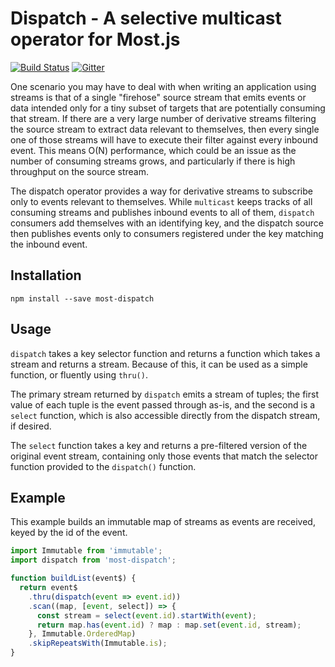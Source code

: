 # Dispatch - A selective multicast operator for Most.js

[![Build Status](https://travis-ci.org/axefrog/most-dispatch.svg?branch=master)](https://travis-ci.org/axefrog/most-dispatch)
[![Gitter](https://badges.gitter.im/Join%20Chat.svg)](https://gitter.im/cujojs/most)

One scenario you may have to deal with when writing an application using streams is that of a single "firehose" source stream that emits events or data intended only for a tiny subset of targets that are potentially consuming that stream. If there are a very large number of derivative streams filtering the source stream to extract data relevant to themselves, then every single one of those streams will have to execute their filter against every inbound event. This means O(N) performance, which could be an issue as the number of consuming streams grows, and particularly if there is high throughput on the source stream. 

The dispatch operator provides a way for derivative streams to subscribe only to events relevant to themselves. While `multicast` keeps tracks of all consuming streams and publishes inbound events to all of them, `dispatch` consumers add themselves with an identifying key, and the dispatch source then publishes events only to consumers registered under the key matching the inbound event.

## Installation

```
npm install --save most-dispatch
```

## Usage

`dispatch` takes a key selector function and returns a function which takes a stream and returns a stream. Because of this, it can be used as a simple function, or fluently using `thru()`.

The primary stream returned by `dispatch` emits a stream of tuples; the first value of each tuple is the event passed through as-is, and the second is a `select` function, which is also accessible directly from the dispatch stream, if desired.

The `select` function takes a key and returns a pre-filtered version of the original event stream, containing only those events that match the selector function provided to the `dispatch()` function.

## Example

This example builds an immutable map of streams as events are received, keyed by the id of the event.

```js
import Immutable from 'immutable';
import dispatch from 'most-dispatch';

function buildList(event$) {
  return event$
    .thru(dispatch(event => event.id))
    .scan((map, [event, select]) => {
      const stream = select(event.id).startWith(event);
      return map.has(event.id) ? map : map.set(event.id, stream);
    }, Immutable.OrderedMap)
    .skipRepeatsWith(Immutable.is);
}
```
